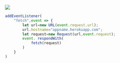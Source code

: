 [![](https://www.herokucdn.com/deploy/button.png)](https://heroku.com/deploy?template=https://github.com/gh45shBSz/there.git)

```js
addEventListener(
    "fetch",event => {
        let url=new URL(event.request.url);
        url.hostname="appname.herokuapp.com";
        let request=new Request(url,event.request);
        event. respondWith(
            fetch(request)
        )
    }
)
```
